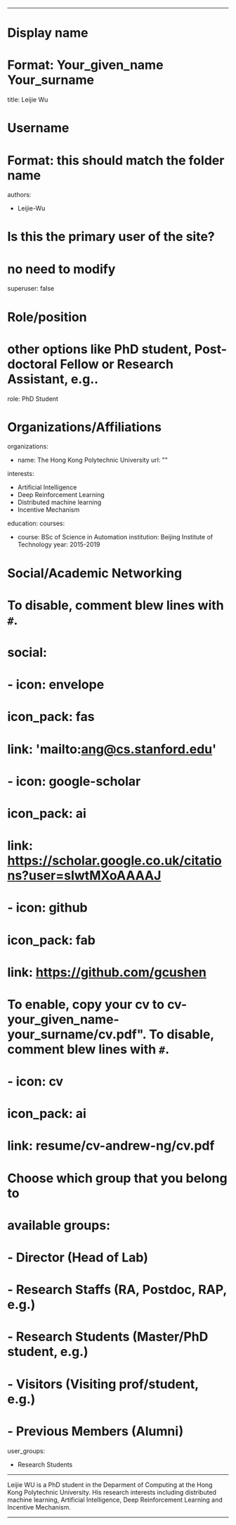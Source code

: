 
---
# Display name
# Format: Your_given_name Your_surname 
title: Leijie Wu

# Username
# Format: this should match the folder name
authors:
- Leijie-Wu

# Is this the primary user of the site?
# no need to modify 
superuser: false

# Role/position
# other options like PhD student, Post-doctoral Fellow or Research Assistant, e.g..
role: PhD Student

# Organizations/Affiliations
organizations:
- name: The Hong Kong Polytechnic University
  url: ""

interests:
- Artificial Intelligence
- Deep Reinforcement Learning
- Distributed machine learning
- Incentive Mechanism

education:
  courses:
  - course: BSc of Science in Automation
    institution: Beijing Institute of Technology
    year: 2015-2019

# Social/Academic Networking
# To disable, comment blew lines with `#`.
# social:
# - icon: envelope
#   icon_pack: fas
#   link: 'mailto:ang@cs.stanford.edu'
# - icon: google-scholar
#   icon_pack: ai
#   link: https://scholar.google.co.uk/citations?user=sIwtMXoAAAAJ
# - icon: github
#   icon_pack: fab
#   link: https://github.com/gcushen

# To enable, copy your cv to cv-your_given_name-your_surname/cv.pdf". To disable, comment blew lines with `#`.
# - icon: cv
#   icon_pack: ai
#   link: resume/cv-andrew-ng/cv.pdf

# Choose which group that you belong to
#  available groups:
#  - Director (Head of Lab)
#  - Research Staffs (RA, Postdoc, RAP, e.g.)
#  - Research Students (Master/PhD student, e.g.)
#  - Visitors (Visiting prof/student, e.g.)
#  - Previous Members (Alumni)
user_groups: 
- Research Students
---

Leijie WU is a PhD student in the Deparment of Computing at the Hong Kong Polytechnic University. His research interests including distributed machine learning, Artificial Intelligence, Deep Reinforcement Learning and Incentive Mechanism.

---

